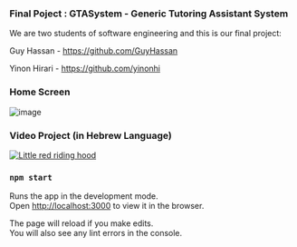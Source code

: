 ### Final Poject : GTASystem - Generic Tutoring Assistant System 
We are two students of software engineering and this is our final project:

Guy Hassan - https://github.com/GuyHassan

Yinon Hirari - https://github.com/yinonhi
### Home Screen
![image](https://user-images.githubusercontent.com/33221427/87484609-491b8100-c63f-11ea-935b-31fca097281b.png)
### Video Project (in Hebrew Language)
[![Little red riding hood](https://user-images.githubusercontent.com/33221427/87484609-491b8100-c63f-11ea-935b-31fca097281b.png)](https://www.youtube.com/watch?v=BzyDQlKFe0w "Little red riding hood - Click to Watch!")

### `npm start`

Runs the app in the development mode.<br />
Open [http://localhost:3000](http://localhost:3000) to view it in the browser.

The page will reload if you make edits.<br />
You will also see any lint errors in the console.

